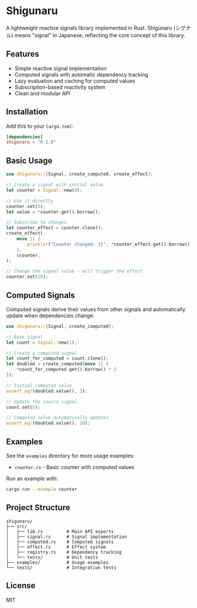 # Shigunaru

A lightweight reactive signals library implemented in Rust. Shigunaru (シグナル) means "signal" in Japanese, reflecting the core concept of this library.

## Features

- Simple reactive signal implementation
- Computed signals with automatic dependency tracking
- Lazy evaluation and caching for computed values
- Subscription-based reactivity system
- Clean and modular API

## Installation

Add this to your `Cargo.toml`:

```toml
[dependencies]
shigunaru = "0.1.0"
```

## Basic Usage

```rust
use shigunaru::{Signal, create_computed, create_effect};

// Create a signal with initial value
let counter = Signal::new(0);

// Use it directly
counter.set(5);
let value = *counter.get().borrow();

// Subscribe to changes
let counter_effect = counter.clone();
create_effect(
    move || {
        println!("Counter changed: {}", *counter_effect.get().borrow());
    },
    &counter,
);

// Change the signal value - will trigger the effect
counter.set(10);
```

## Computed Signals

Computed signals derive their values from other signals and automatically update when dependencies change:

```rust
use shigunaru::{Signal, create_computed};

// Base signal
let count = Signal::new(1);

// Create a computed signal
let count_for_computed = count.clone();
let doubled = create_computed(move || {
    *count_for_computed.get().borrow() * 2
});

// Initial computed value
assert_eq!(doubled.value(), 2);

// Update the source signal
count.set(5);

// Computed value automatically updates
assert_eq!(doubled.value(), 10);
```

## Examples

See the `examples` directory for more usage examples:

- `counter.rs` - Basic counter with computed values

Run an example with:

```bash
cargo run --example counter
```

## Project Structure

```
shigunaru/
├── src/
│   ├── lib.rs         # Main API exports
│   ├── signal.rs      # Signal implementation
│   ├── computed.rs    # Computed signals
│   ├── effect.rs      # Effect system
│   ├── registry.rs    # Dependency tracking
│   └── tests/         # Unit tests
├── examples/          # Usage examples
└── tests/             # Integration tests
```

## License

MIT